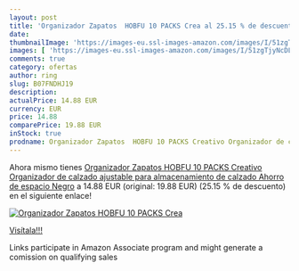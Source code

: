 ```yaml
---
layout: post
title: 'Organizador Zapatos  HOBFU 10 PACKS Crea al 25.15 % de descuento'
date: 
thumbnailImage: 'https://images-eu.ssl-images-amazon.com/images/I/51zgTjyNcDL._SL200_.jpg'
images: [ 'https://images-eu.ssl-images-amazon.com/images/I/51zgTjyNcDL._SL200_.jpg' ]
comments: true
category: ofertas
author: ring
slug: B07FNDHJ19
description:
actualPrice: 14.88 EUR
currency: EUR
price: 14.88
comparePrice: 19.88 EUR
inStock: true
prodname: Organizador Zapatos  HOBFU 10 PACKS Creativo Organizador de calzado ajustable para almacenamiento de calzado Ahorro de espacio Negro
---
```


Ahora mismo tienes [Organizador Zapatos  HOBFU 10 PACKS Creativo Organizador de calzado ajustable para almacenamiento de calzado Ahorro de espacio Negro](https://www.amazon.es/dp/B07FNDHJ19/?tag=tolees-21) a 14.88 EUR (original: 19.88 EUR) (25.15 %  de descuento) en el siguiente enlace!

[![Organizador Zapatos  HOBFU 10 PACKS Crea](https://images-eu.ssl-images-amazon.com/images/I/51zgTjyNcDL._SL200_.jpg)](https://www.amazon.es/dp/B07FNDHJ19/?tag=tolees-21)

[Visítala!!!](https://www.amazon.es/dp/B07FNDHJ19/?tag=tolees-21)

Links participate in Amazon Associate program and might generate a comission on qualifying sales
